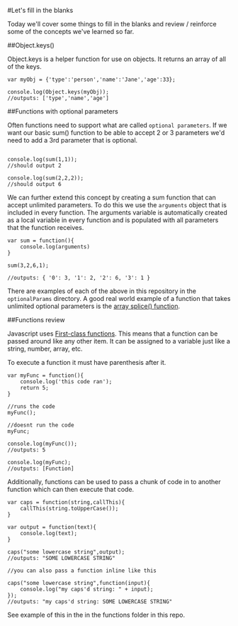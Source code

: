 #Let's fill in the blanks

Today we'll cover some things to fill in the blanks and review / reinforce some of the concepts we've learned so far.

##Object.keys()

Object.keys is a helper function for use on objects. It returns an array of all of the keys.

```
var myObj = {'type':'person','name':'Jane','age':33};

console.log(Object.keys(myObj));
//outputs: ['type','name','age']

```


##Functions with optional parameters

Often functions need to support what are called `optional parameters`. If we want our basic sum() function to be able to accept 2 or 3 parameters we'd need to add a 3rd parameter that is optional.


```

console.log(sum(1,1));
//should output 2

console.log(sum(2,2,2));
//should output 6

``` 

We can further extend this concept by creating a sum function that can accept unlimited parameters. To do this we use the `arguments` object that is included in every function. The arguments variable is automatically created as a local variable in every function and is populated with all parameters that the function receives.

```
var sum = function(){
	console.log(arguments)
}

sum(3,2,6,1);

//outputs: { '0': 3, '1': 2, '2': 6, '3': 1 }
```

There are examples of each of the above in this repository in the `optionalParams` directory. A good real world example of a function that takes unlimited optional parameters is the [array splice() function](https://developer.mozilla.org/en-US/docs/Web/JavaScript/Reference/Global_Objects/Array/splice).

##Functions review

Javascript uses [First-class functions](http://en.wikipedia.org/wiki/First-class_function). This means that a function can be passed around like any other item. It can be assigned to a variable just like a string, number, array, etc.

To execute a function it must have parenthesis after it.

```
var myFunc = function(){
	console.log('this code ran');
	return 5;
}

//runs the code
myFunc();

//doesnt run the code
myFunc;

console.log(myFunc());
//outputs: 5

console.log(myFunc);
//outputs: [Function]

```

Additionally, functions can be used to pass a chunk of code in to another function which can then execute that code.

```
var caps = function(string,callThis){
	callThis(string.toUpperCase());
}

var output = function(text){
	console.log(text);
}

caps("some lowercase string",output);
//outputs: "SOME LOWERCASE STRING"

//you can also pass a function inline like this

caps("some lowercase string",function(input){
	console.log("my caps'd string: " + input);
});
//outputs: "my caps'd string: SOME LOWERCASE STRING"
```

See example of this in the in the functions folder in this repo.
